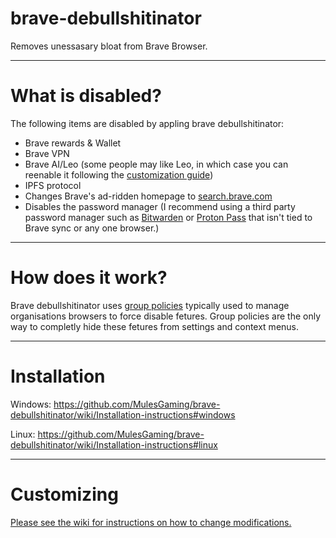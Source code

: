 # brave-debullshitinator
Removes unessasary bloat from Brave Browser.

-------

# What is disabled?

The following items are disabled by appling brave debullshitinator:

* Brave rewards & Wallet
* Brave VPN
* Brave AI/Leo (some people may like Leo, in which case you can reenable it following the [customization guide](https://github.com/MulesGaming/brave-debullshitinator/wiki/Customization))
* IPFS protocol
* Changes Brave's ad-ridden homepage to [search.brave.com](https://search.brave.com)
* Disables the password manager (I recommend using a third party password manager such as [Bitwarden](https://bitwarden.com) or [Proton Pass](https://proton.me/pass) that isn't tied to Brave sync or any one browser.)

-------

# How does it work?

Brave debullshitinator uses [group policies](https://support.brave.com/hc/en-us/articles/360039248271-Group-Policy) typically used to manage organisations browsers to force disable fetures. Group policies are the only way to completly hide these fetures from settings and context menus.

-------

# Installation

Windows: https://github.com/MulesGaming/brave-debullshitinator/wiki/Installation-instructions#windows

Linux: https://github.com/MulesGaming/brave-debullshitinator/wiki/Installation-instructions#linux

-------

# Customizing

[Please see the wiki for instructions on how to change modifications.](https://github.com/MulesGaming/brave-debullshitinator/wiki/Customization)
